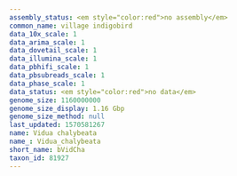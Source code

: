 ```yaml
---
assembly_status: <em style="color:red">no assembly</em>
common_name: village indigobird
data_10x_scale: 1
data_arima_scale: 1
data_dovetail_scale: 1
data_illumina_scale: 1
data_pbhifi_scale: 1
data_pbsubreads_scale: 1
data_phase_scale: 1
data_status: <em style="color:red">no data</em>
genome_size: 1160000000
genome_size_display: 1.16 Gbp
genome_size_method: null
last_updated: 1570581267
name: Vidua chalybeata
name_: Vidua_chalybeata
short_name: bVidCha
taxon_id: 81927
---
```

